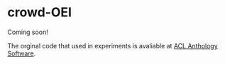 # crowd-OEI
Coming soon!

The orginal code that used in experiments is avaliable at [ACL Anthology Software](https://aclanthology.org/attachments/2022.acl-long.200.software.zip).
